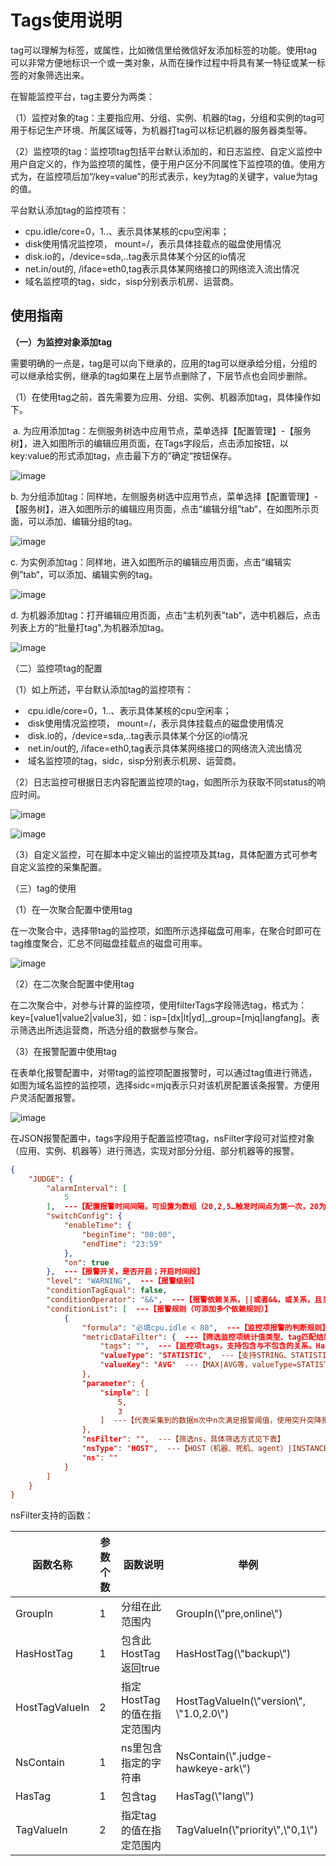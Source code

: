 # Tags使用说明

tag可以理解为标签，或属性，比如微信里给微信好友添加标签的功能。使用tag可以非常方便地标识一个或一类对象，从而在操作过程中将具有某一特征或某一标签的对象筛选出来。

在智能监控平台，tag主要分为两类：

（1）监控对象的tag：主要指应用、分组、实例、机器的tag，分组和实例的tag可用于标记生产环境、所属区域等，为机器打tag可以标记机器的服务器类型等。

（2）监控项的tag：监控项tag包括平台默认添加的，和日志监控、自定义监控中用户自定义的，作为监控项的属性，便于用户区分不同属性下监控项的值。使用方式为，在监控项后加“/key=value”的形式表示，key为tag的关键字，value为tag的值。

平台默认添加tag的监控项有：

- cpu.idle/core=0，1..、表示具体某核的cpu空闲率；
- disk使用情况监控项， mount=/，表示具体挂载点的磁盘使用情况
- disk.io的，/device=sda,..tag表示具体某个分区的io情况
- net.in/out的,  /iface=eth0,tag表示具体某网络接口的网络流入流出情况
- 域名监控项的tag，sidc，sisp分别表示机房、运营商。

## 使用指南


**（一）为监控对象添加tag**

需要明确的一点是，tag是可以向下继承的，应用的tag可以继承给分组，分组的可以继承给实例，继承的tag如果在上层节点删除了，下层节点也会同步删除。

（1）在使用tag之前，首先需要为应用、分组、实例、机器添加tag，具体操作如下。

​    a. 为应用添加tag：左侧服务树选中应用节点，菜单选择【配置管理】-【服务树】，进入如图所示的编辑应用页面，在Tags字段后，点击添加按钮，以key:value的形式添加tag，点击最下方的”确定“按钮保存。

![image](https://github.com/jdcloudcom/cn/blob/DevOps-guhezhu1/image/DevOps/Operation-Guide52.jpg)

 b. 为分组添加tag：同样地，左侧服务树选中应用节点，菜单选择【配置管理】-【服务树】，进入如图所示的编辑应用页面，点击“编辑分组”tab“，在如图所示页面，可以添加、编辑分组的tag。

![image](https://github.com/jdcloudcom/cn/blob/DevOps-guhezhu1/image/DevOps/Operation-Guide53.jpg)

 c. 为实例添加tag：同样地，进入如图所示的编辑应用页面，点击“编辑实例”tab“，可以添加、编辑实例的tag。

![image](https://github.com/jdcloudcom/cn/blob/DevOps-guhezhu1/image/DevOps/Operation-Guide54.jpg)

 d. 为机器添加tag：打开编辑应用页面，点击“主机列表”tab“，选中机器后，点击列表上方的“批量打tag",为机器添加tag。

![image](https://github.com/jdcloudcom/cn/blob/DevOps-guhezhu1/image/DevOps/Operation-Guide55.jpg)

（二）监控项tag的配置

（1）如上所述，平台默认添加tag的监控项有：

- ​      cpu.idle/core=0，1..、表示具体某核的cpu空闲率；
- ​      disk使用情况监控项， mount=/，表示具体挂载点的磁盘使用情况
- ​      disk.io的，/device=sda,..tag表示具体某个分区的io情况
- ​      net.in/out的,  /iface=eth0,tag表示具体某网络接口的网络流入流出情况
- ​      域名监控项的tag，sidc，sisp分别表示机房、运营商。

（2）日志监控可根据日志内容配置监控项的tag，如图所示为获取不同status的响应时间。

![image](https://github.com/jdcloudcom/cn/blob/DevOps-guhezhu1/image/DevOps/Operation-Guide56.JPG)

![image](https://github.com/jdcloudcom/cn/blob/DevOps-guhezhu1/image/DevOps/Operation-Guide57.jpg)

（3）自定义监控，可在脚本中定义输出的监控项及其tag，具体配置方式可参考自定义监控的采集配置。

（三）tag的使用

（1）在一次聚合配置中使用tag

在一次聚合中，选择带tag的监控项，如图所示选择磁盘可用率，在聚合时即可在tag维度聚合，汇总不同磁盘挂载点的磁盘可用率。

![image](https://github.com/jdcloudcom/cn/blob/DevOps-guhezhu1/image/DevOps/Operation-Guide58.jpg)

（2）在二次聚合配置中使用tag

在二次聚合中，对参与计算的监控项，使用filterTags字段筛选tag，格式为：key=[value1|value2|value3]，如：isp=[dx|lt|yd],\_group=[mjq|langfang]。表示筛选出所选运营商，所选分组的数据参与聚合。

（3）在报警配置中使用tag

在表单化报警配置中，对带tag的监控项配置报警时，可以通过tag值进行筛选，如图为域名监控的监控项，选择sidc=mjq表示只对该机房配置该条报警。方便用户灵活配置报警。

![image](https://github.com/jdcloudcom/cn/blob/DevOps-guhezhu1/image/DevOps/Operation-Guide59.jpg)

在JSON报警配置中，tags字段用于配置监控项tag，nsFilter字段可对监控对象（应用、实例、机器等）进行筛选，实现对部分分组、部分机器等的报警。

```json
{
	"JUDGE": {
		"alarmInterval": [
			5
		],  ---【配置报警时间间隔，可设置为数组（20,2,5…触发时间点为第一次，20为第一次与第二次的时间间隔）】
		"switchConfig": {
			"enableTime": {
				"beginTime": "00:00",
				"endTime": "23:59"
			},
			"on": true
		},  ---【报警开关，是否开启；开启时间段】
		"level": "WARNING",  ---【报警级别】
		"conditionTagEqual": false,
		"conditionOperator": "&&",  ---【报警依赖关系，||或者&&，或关系，且关系】
		"conditionList": [  ---【报警规则（可添加多个依赖规则）】
			{
				"formula": "必填cpu.idle < 80",  ---【监控项报警的判断规则】
				"metricDataFilter": {  ---【筛选监控项统计值类型、tag匹配结果为true的监控项】
					"tags": "",  ---【监控项tags，支持包含与不包含的关系。HasTag（1个参数）、NotHasTag、TagValueIn、TagValueNotIn(\"core\", \"1,2,3\")指 tag value不在此范围内才满足。tag字段为空时，匹配不含tag的监控项】
					"valueType": "STATISTIC",  ---【支持STRING、STATISTIC】
					"valueKey": "AVG"  ---【MAX|AVG等，valueType=STATISTIC时生效】
				},
				"parameter": {
					"simple": [
						5,
						3
					]  ---【代表采集到的数据m次中n次满足报警阈值，使用突升突降报警时，此规则失效】
				},
				"nsFilter": "",  ---【筛选ns，具体筛选方式见下表】
				"nsType": "HOST",  ---【HOST（机器、死机、agent）|INSTANCE（进程、端口、ssh、日志、自定义）|APP（聚合监控）|DOMAIN（域名监控）】
				"ns": ""
			}
		]
	}
}
```

nsFilter支持的函数：

| 函数名称       | 参数个数 | 函数说明                    | 举例                                         |
| -------------- | -------- | --------------------------- | -------------------------------------------- |
| GroupIn        | 1        | 分组在此范围内              | GroupIn(\\"pre,online\\"\)                   |
| HasHostTag     | 1        | 包含此HostTag返回true       | HasHostTag(\\"backup\\")                     |
| HostTagValueIn | 2        | 指定HostTag的值在指定范围内 | HostTagValueIn(\\"version\\", \\"1.0,2.0\\") |
| NsContain      | 1        | ns里包含指定的字符串        | NsContain(\\".judge-hawkeye-ark\\")          |
| HasTag         | 1        | 包含tag                     | HasTag(\\"lang\\")                           |
| TagValueIn     | 2        | 指定tag的值在指定范围内     | TagValueIn(\\"priority\\",\\"0,1\\")         |

